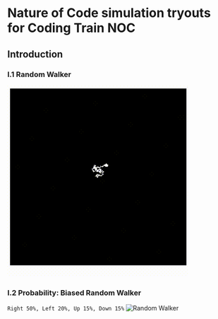 # Nature of Code simulation tryouts for Coding Train NOC

## Introduction

### I.1 Random Walker
![Random Walker](./I.1/RandomWalker/random-walker.gif "Random Walker")

### I.2 Probability: Biased Random Walker

```Right 50%, Left 20%, Up 15%, Down 15%```
![Random Walker](./I.2/Probability/BiasedRandomWalker/biased-random-walker.gif "Random Walker")
